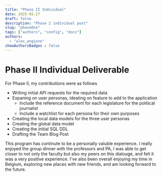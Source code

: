 ```yaml
---
title: "Phase II Individual"
date: 2025-05-27
draft: false
description: "Phase 2 individual post"
slug: "phaseOne"
tags: ["authors", "config", "docs"]
authors:
  - "alex_angione"
showAuthorsBadges : false
---
```


# Phase II Individual Deliverable

For Phase II, my contributions were as follows
- Writing initial API requests for the required data 
- Expaning on user personas, ideating on feature to add to the application
    - Include the reference document for each legislature for the political journalist
    - Include a watchlist for each persona for their own purposes
- Creating the local data models for the three user personas
- Creating the global data model 
- Creating the initial SQL DDL
- Drafting the Team Blog Post


This program has continute to be a personally valuble experience. I really enjoyed the group dinner with the professors and PA, I was able to get closer to not only the faculty but also my peers on this dialouge, and felt it was a very positive experience. I've also been overall enjoying my time in Belgium, exploring new places with new friends, and am looking forward to the future. 